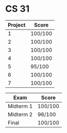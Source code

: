# CS 31

| Project | Score |
| ------- | ----- |
| 1 | 100/100  |
| 2 | 100/100  |
| 3 | 100/100  |
| 4 | 100/100  |
| 5 | 95/100  |
| 6 | 100/100  |
| 7 | 100/100  |

| Exam | Score |
| ------- | ----- |
| Midterm 1 | 100/100  |
| Midterm 2 | 96/100  |
| Final | 100/100  |
